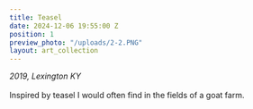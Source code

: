 ```yaml
---
title: Teasel
date: 2024-12-06 19:55:00 Z
position: 1
preview_photo: "/uploads/2-2.PNG"
layout: art_collection
---
```


*2019, Lexington KY* <br> 
<br>
Inspired by teasel I would often find in the fields of a goat farm. 